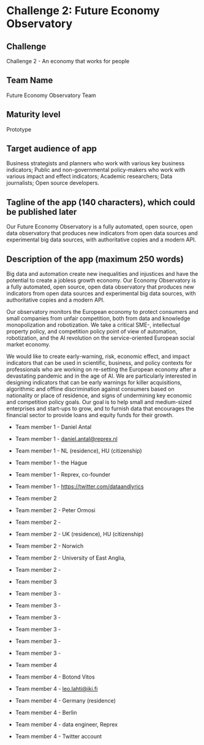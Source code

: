 # Challenge 2: Future Economy Observatory

## Challenge 

Challenge 2 - An economy that works for people

## Team Name

Future Economy Observatory Team

## Maturity level

Prototype

## Target audience of app

Business strategists and planners who work with various key business indicators;
Public and non-governmental policy-makers who work with various impact and effect indicators;
Academic researchers;
Data journalists;
Open source developers.

## Tagline of the app (140 characters), which could be published later

Our Future Economy Observatory is a fully automated, open source, open data observatory that produces new indicators from open data sources and experimental big data sources, with authoritative copies and a modern API.

## Description of the app (maximum 250 words)

Big data and automation create new inequalities and injustices and have the potential to create a jobless growth economy. Our Economy Observatory is a fully automated, open source, open data observatory that produces new indicators from open data sources and experimental big data sources, with authoritative copies and a modern API.

Our observatory monitors the European economy to protect consumers and small companies from unfair competition, both from data and knowledge monopolization and robotization. We take a critical SME-, intellectual property policy, and competition policy point of view of automation, robotization, and the AI revolution on the service-oriented European social market economy.

We would like to create early-warning, risk, economic effect, and impact indicators that can be used in scientific, business, and policy contexts for professionals who are working on re-setting the European economy after a devastating pandemic and in the age of AI. We are particularly interested in designing indicators that can be early warnings for killer acquisitions, algorithmic and offline discrimination against consumers based on nationality or place of residence, and signs of undermining key economic and competition policy goals. Our goal is to help small and medium-sized enterprises and start-ups to grow, and to furnish data that encourages the financial sector to provide loans and equity funds for their growth. 


* Team member 1 - Daniel Antal

* Team member 1 - daniel.antal@reprex.nl

* Team member 1 - NL (residence), HU (citizenship)

* Team member 1 - the Hague

* Team member 1 - Reprex, co-founder

* Team member 1 - https://twitter.com/dataandlyrics

* Team member 2

* Team member 2 - Peter Ormosi

* Team member 2 - 

* Team member 2 - UK (residence), HU (citizenship)

* Team member 2 - Norwich

* Team member 2 - University of East Anglia, 

* Team member 2 -

* Team member 3

* Team member 3 - 

* Team member 3 - 

* Team member 3 - 

* Team member 3 - 

* Team member 3 - 

* Team member 3 - 

* Team member 4

* Team member 4 - Botond Vitos

* Team member 4 - leo.lahti@iki.fi

* Team member 4 - Germany (residence)

* Team member 4 - Berlin

* Team member 4 - data engineer, Reprex

* Team member 4 - Twitter account
